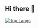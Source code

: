## Hi there 👋

<!--
**Partakos/Partakos** is a ✨ _special_ ✨ repository because its `README.md` (this file) appears on your GitHub profile.

Here are some ideas to get you started:

- 🔭 I’m currently working on ...
- 🌱 I’m currently learning ...
- 👯 I’m looking to collaborate on ...
- 🤔 I’m looking for help with ...
- 💬 Ask me about ...
- 📫 How to reach me: ...
- 😄 Pronouns: ...
- ⚡ Fun fact: ...
-->


<div style="width: 200px;">
<a href="https://github.com/Partakos/github-readme-stats">
  <img src="https://github-readme-stats.vercel.app/api/top-langs/?username=Partakos&langs_count=8" alt="Top Langs" />
</a>
</div>
